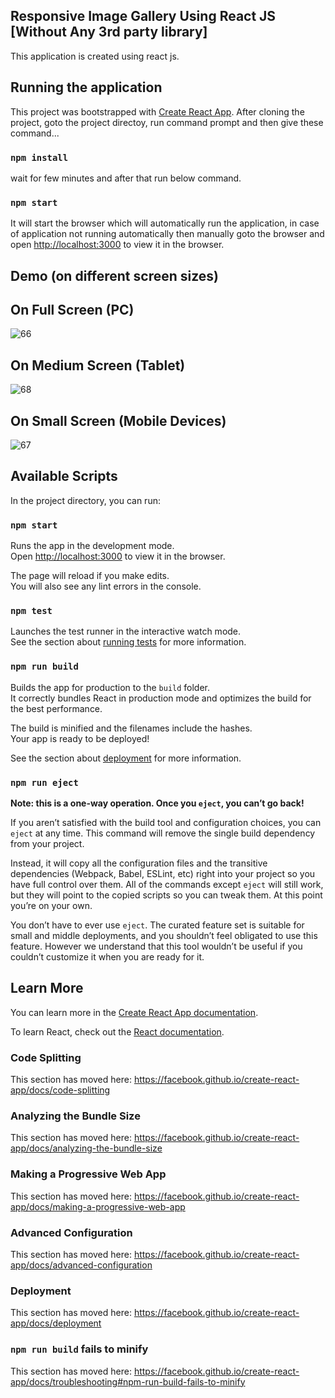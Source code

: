 ## Responsive Image Gallery Using React JS [Without Any 3rd party library]
This application is created using react js.

## Running the application

This project was bootstrapped with [Create React App](https://github.com/facebook/create-react-app). 
After cloning the project, goto the project directoy, run command prompt and then give these command...

### `npm install` 
wait for few minutes and after that run below command.
### `npm start`
It will start the browser which will automatically run the application, in case of application not running automatically then manually goto the browser and open [http://localhost:3000](http://localhost:3000) to view it in the browser.

## Demo (on different screen sizes)

## On Full Screen (PC)
![66](https://user-images.githubusercontent.com/48798742/61594013-4dfe4e00-ac00-11e9-83e9-83442592da93.PNG)


## On Medium Screen (Tablet)
![68](https://user-images.githubusercontent.com/48798742/61594043-99186100-ac00-11e9-8318-f46bcd4ffc24.PNG)

## On Small Screen (Mobile Devices)
![67](https://user-images.githubusercontent.com/48798742/61594033-83a33700-ac00-11e9-91e9-c2a516f9ce3c.PNG)
## Available Scripts

In the project directory, you can run:

### `npm start`

Runs the app in the development mode.<br>
Open [http://localhost:3000](http://localhost:3000) to view it in the browser.

The page will reload if you make edits.<br>
You will also see any lint errors in the console.

### `npm test`

Launches the test runner in the interactive watch mode.<br>
See the section about [running tests](https://facebook.github.io/create-react-app/docs/running-tests) for more information.

### `npm run build`

Builds the app for production to the `build` folder.<br>
It correctly bundles React in production mode and optimizes the build for the best performance.

The build is minified and the filenames include the hashes.<br>
Your app is ready to be deployed!

See the section about [deployment](https://facebook.github.io/create-react-app/docs/deployment) for more information.

### `npm run eject`

**Note: this is a one-way operation. Once you `eject`, you can’t go back!**

If you aren’t satisfied with the build tool and configuration choices, you can `eject` at any time. This command will remove the single build dependency from your project.

Instead, it will copy all the configuration files and the transitive dependencies (Webpack, Babel, ESLint, etc) right into your project so you have full control over them. All of the commands except `eject` will still work, but they will point to the copied scripts so you can tweak them. At this point you’re on your own.

You don’t have to ever use `eject`. The curated feature set is suitable for small and middle deployments, and you shouldn’t feel obligated to use this feature. However we understand that this tool wouldn’t be useful if you couldn’t customize it when you are ready for it.

## Learn More

You can learn more in the [Create React App documentation](https://facebook.github.io/create-react-app/docs/getting-started).

To learn React, check out the [React documentation](https://reactjs.org/).

### Code Splitting

This section has moved here: https://facebook.github.io/create-react-app/docs/code-splitting

### Analyzing the Bundle Size

This section has moved here: https://facebook.github.io/create-react-app/docs/analyzing-the-bundle-size

### Making a Progressive Web App

This section has moved here: https://facebook.github.io/create-react-app/docs/making-a-progressive-web-app

### Advanced Configuration

This section has moved here: https://facebook.github.io/create-react-app/docs/advanced-configuration

### Deployment

This section has moved here: https://facebook.github.io/create-react-app/docs/deployment

### `npm run build` fails to minify

This section has moved here: https://facebook.github.io/create-react-app/docs/troubleshooting#npm-run-build-fails-to-minify
